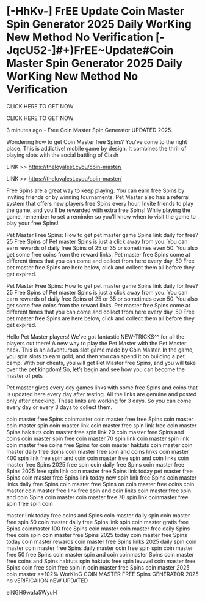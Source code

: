 # [-HhKv-] FrEE Update Coin Master Spin Generator 2025 Daily WorKing New Method No Verification [-JqcU52-]#+)FrEE~Update#Coin Master Spin Generator 2025 Daily WorKing New Method No Verification

CLICK HERE TO GET NOW

CLICK HERE TO GET NOW

 

3 minutes ago - Free Coin Master Spin Generator UPDATED 2025.

Wondering how to get Coin Master free Spins? You’ve come to the right place. This is addictive! mobile game by design. It combines the thrill of playing slots with the social battling of Clash

 

LINK >> https://theloyalest.cyou/coin-master/

LINK >> https://theloyalest.cyou/coin-master/

 

Free Spins are a great way to keep playing. You can earn free Spins by inviting friends or by winning tournaments. Pet Master also has a referral system that offers new players free Spins every hour. Invite friends to play the game, and you’ll be rewarded with extra free Spins! While playing the game, remember to set a reminder so you’ll know when to visit the game to play your free Spins!

Pet Master Free Spins: How to get pet master game Spins link daily for free? 25 Free Spins of Pet master Spins is just a click away from you. You can earn rewards of daily free Spins of 25 or 35 or sometimes even 50. You also get some free coins from the reward links. Pet master free Spins come at different times that you can come and collect from here every day. 50 Free pet master free Spins are here below, click and collect them all before they get expired.

Pet Master Free Spins: How to get pet master game Spins link daily for free? 25 Free Spins of Pet master Spins is just a click away from you. You can earn rewards of daily free Spins of 25 or 35 or sometimes even 50. You also get some free coins from the reward links. Pet master free Spins come at different times that you can come and collect from here every day. 50 Free pet master free Spins are here below, click and collect them all before they get expired.

Hello Pet Master players! We’ve got fantastic NEW-TRICKS^^ for all the players out there! A new way to play the Pet Master with the Pet Master hack. This is an adventurous slot game made by Coin Master. In the game, you spin slots to earn gold, and then you can spend it on building a pet camp. With our cheats, you will get Pet Master free Spins, and you will take over the pet kingdom! So, let’s begin and see how you can become the master of pets

Pet master gives every day games links with some free Spins and coins that is updated here every day after testing. All the links are genuine and posted only after checking. These links are working for 3 days. So you can come every day or every 3 days to collect them.

coin master free Spins coinmaster coin master free free Spins coin master coin master spin coin master link coin master free spin link free coin master Spins hak tuts coin master free spin link 20 coin master free Spins and coins coin master spin free coin master 70 spin link coin master spin link coin master free coins free Spins for coin master haktuts coin master coin master daily free Spins coin master free spin and coins links coin master 400 spin link free spin and coin coin master free spin and coin links coin master free Spins 2025 free spin coin daily free Spins coin master free Spins 2025 free spin link coin master free Spins link today pet master free Spins coin master free Spins link today new spin link free Spins coin master links daily free Spins coin master free Spins on coin master free coins coin master coin master free link free spin and coin links coin master free spin and coin Spins coin master coin master free 70 spin link coinmaster free spin free spin coin 

master link today free coins and Spins coin master daily spin coin master free spin 50 coin master daily free Spins link spin coin master gratis free Spins coinmaster 100 free Spins coin master coin master free daily Spins free coin spin coin master free Spins 2025 today coin master free Spins today coin master rewards coin master free Spins links 2025 daily spin coin master coin master free Spins daily master coin free spin spin coin master free 50 free Spins coin master spin and coin coinmaster Spins coin master free coins and Spins haktuts spin haktuts free spin levvvel coin master free Spins coin free spin free spin in coin master free Spins coin master 2025 coin master **102% WorKinG COIN MASTER FREE Spins GENERATOR 2025 no vERIFICAIION nEW UPDATED

elNGH9wafa5WyuH

